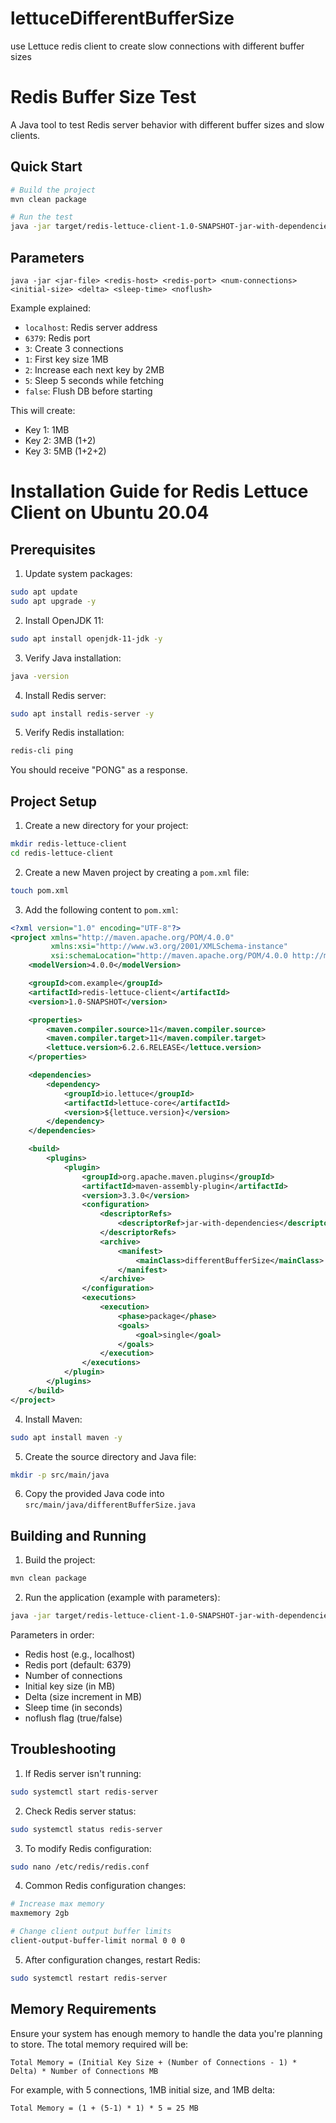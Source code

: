 # lettuceDifferentBufferSize
use Lettuce redis client to create slow connections with different buffer sizes

# Redis Buffer Size Test

A Java tool to test Redis server behavior with different buffer sizes and slow clients.

## Quick Start

```bash
# Build the project
mvn clean package

# Run the test
java -jar target/redis-lettuce-client-1.0-SNAPSHOT-jar-with-dependencies.jar localhost 6379 3 1 2 5 false
```

## Parameters

```
java -jar <jar-file> <redis-host> <redis-port> <num-connections> <initial-size> <delta> <sleep-time> <noflush>
```

Example explained:
- `localhost`: Redis server address
- `6379`: Redis port
- `3`: Create 3 connections
- `1`: First key size 1MB
- `2`: Increase each next key by 2MB
- `5`: Sleep 5 seconds while fetching
- `false`: Flush DB before starting

This will create:
- Key 1: 1MB
- Key 2: 3MB (1+2)
- Key 3: 5MB (1+2+2)


# Installation Guide for Redis Lettuce Client on Ubuntu 20.04

## Prerequisites

1. Update system packages:
```bash
sudo apt update
sudo apt upgrade -y
```

2. Install OpenJDK 11:
```bash
sudo apt install openjdk-11-jdk -y
```

3. Verify Java installation:
```bash
java -version
```

4. Install Redis server:
```bash
sudo apt install redis-server -y
```

5. Verify Redis installation:
```bash
redis-cli ping
```
You should receive "PONG" as a response.

## Project Setup

1. Create a new directory for your project:
```bash
mkdir redis-lettuce-client
cd redis-lettuce-client
```

2. Create a new Maven project by creating a `pom.xml` file:
```bash
touch pom.xml
```

3. Add the following content to `pom.xml`:
```xml
<?xml version="1.0" encoding="UTF-8"?>
<project xmlns="http://maven.apache.org/POM/4.0.0"
         xmlns:xsi="http://www.w3.org/2001/XMLSchema-instance"
         xsi:schemaLocation="http://maven.apache.org/POM/4.0.0 http://maven.apache.org/xsd/maven-4.0.0.xsd">
    <modelVersion>4.0.0</modelVersion>

    <groupId>com.example</groupId>
    <artifactId>redis-lettuce-client</artifactId>
    <version>1.0-SNAPSHOT</version>

    <properties>
        <maven.compiler.source>11</maven.compiler.source>
        <maven.compiler.target>11</maven.compiler.target>
        <lettuce.version>6.2.6.RELEASE</lettuce.version>
    </properties>

    <dependencies>
        <dependency>
            <groupId>io.lettuce</groupId>
            <artifactId>lettuce-core</artifactId>
            <version>${lettuce.version}</version>
        </dependency>
    </dependencies>

    <build>
        <plugins>
            <plugin>
                <groupId>org.apache.maven.plugins</groupId>
                <artifactId>maven-assembly-plugin</artifactId>
                <version>3.3.0</version>
                <configuration>
                    <descriptorRefs>
                        <descriptorRef>jar-with-dependencies</descriptorRef>
                    </descriptorRefs>
                    <archive>
                        <manifest>
                            <mainClass>differentBufferSize</mainClass>
                        </manifest>
                    </archive>
                </configuration>
                <executions>
                    <execution>
                        <phase>package</phase>
                        <goals>
                            <goal>single</goal>
                        </goals>
                    </execution>
                </executions>
            </plugin>
        </plugins>
    </build>
</project>
```

4. Install Maven:
```bash
sudo apt install maven -y
```

5. Create the source directory and Java file:
```bash
mkdir -p src/main/java
```

6. Copy the provided Java code into `src/main/java/differentBufferSize.java`

## Building and Running

1. Build the project:
```bash
mvn clean package
```

2. Run the application (example with parameters):
```bash
java -jar target/redis-lettuce-client-1.0-SNAPSHOT-jar-with-dependencies.jar localhost 6379 5 1 1 10 false
```

Parameters in order:
- Redis host (e.g., localhost)
- Redis port (default: 6379)
- Number of connections
- Initial key size (in MB)
- Delta (size increment in MB)
- Sleep time (in seconds)
- noflush flag (true/false)

## Troubleshooting

1. If Redis server isn't running:
```bash
sudo systemctl start redis-server
```

2. Check Redis server status:
```bash
sudo systemctl status redis-server
```

3. To modify Redis configuration:
```bash
sudo nano /etc/redis/redis.conf
```

4. Common Redis configuration changes:
```bash
# Increase max memory
maxmemory 2gb

# Change client output buffer limits
client-output-buffer-limit normal 0 0 0
```

5. After configuration changes, restart Redis:
```bash
sudo systemctl restart redis-server
```

## Memory Requirements

Ensure your system has enough memory to handle the data you're planning to store. The total memory required will be:
```
Total Memory = (Initial Key Size + (Number of Connections - 1) * Delta) * Number of Connections MB
```

For example, with 5 connections, 1MB initial size, and 1MB delta:
```
Total Memory = (1 + (5-1) * 1) * 5 = 25 MB
```

